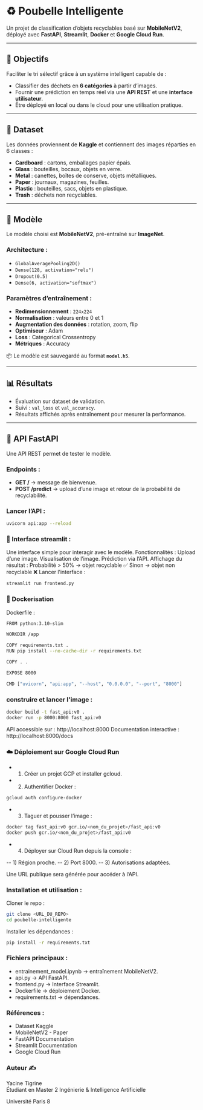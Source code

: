 # ♻️ Poubelle Intelligente

Un projet de classification d’objets recyclables basé sur **MobileNetV2**, déployé avec **FastAPI**, **Streamlit**, **Docker** et **Google Cloud Run**.

---

## 🚀 Objectifs
Faciliter le tri sélectif grâce à un système intelligent capable de :
- Classifier des déchets en **6 catégories** à partir d’images.
- Fournir une prédiction en temps réel via une **API REST** et une **interface utilisateur**.
- Être déployé en local ou dans le cloud pour une utilisation pratique.

---

## 📂 Dataset
Les données proviennent de **Kaggle** et contiennent des images réparties en 6 classes :
- **Cardboard** : cartons, emballages papier épais.  
- **Glass** : bouteilles, bocaux, objets en verre.  
- **Metal** : canettes, boîtes de conserve, objets métalliques.  
- **Paper** : journaux, magazines, feuilles.  
- **Plastic** : bouteilles, sacs, objets en plastique.  
- **Trash** : déchets non recyclables.  

---

## 🧠 Modèle
Le modèle choisi est **MobileNetV2**, pré-entraîné sur **ImageNet**.

### Architecture :
- `GlobalAveragePooling2D()`  
- `Dense(128, activation="relu")`  
- `Dropout(0.5)`  
- `Dense(6, activation="softmax")`  

### Paramètres d’entraînement :
- **Redimensionnement** : `224x224`  
- **Normalisation** : valeurs entre 0 et 1  
- **Augmentation des données** : rotation, zoom, flip  
- **Optimiseur** : Adam  
- **Loss** : Categorical Crossentropy  
- **Métriques** : Accuracy  

📦 Le modèle est sauvegardé au format **`model.h5`**.

---

## 📊 Résultats
- Évaluation sur dataset de validation.  
- Suivi : `val_loss` et `val_accuracy`.  
- Résultats affichés après entraînement pour mesurer la performance.  

---

## 🔌 API FastAPI
Une API REST permet de tester le modèle.

### Endpoints :
- **GET /** → message de bienvenue.  
- **POST /predict** → upload d’une image et retour de la probabilité de recyclabilité.  

### Lancer l’API :
```bash
uvicorn api:app --reload
```

### 🎨 Interface streamlit : 
Une interface simple pour interagir avec le modèle.
Fonctionnalités :
Upload d’une image.
Visualisation de l’image.
Prédiction via l’API.
Affichage du résultat :
Probabilité > 50% → objet recyclable ✅
Sinon → objet non recyclable ❌
Lancer l’interface :

```bash
streamlit run frontend.py
```


### 🐳 Dockerisation
Dockerfile :
```bash
FROM python:3.10-slim

WORKDIR /app

COPY requirements.txt .
RUN pip install --no-cache-dir -r requirements.txt

COPY . .

EXPOSE 8000

CMD ["uvicorn", "api:app", "--host", "0.0.0.0", "--port", "8000"]
```
### construire et lancer l'image : 
``` bash
docker build -t fast_api:v0 .
docker run -p 8000:8000 fast_api:v0
```

API accessible sur : http://localhost:8000
Documentation interactive : http://localhost:8000/docs

### ☁️ Déploiement sur Google Cloud Run

- 1) Créer un projet GCP et installer gcloud.
- 2) Authentifier Docker :
``` bash
gcloud auth configure-docker
```
- 3) Taguer et pousser l’image :

``` bash
docker tag fast_api:v0 gcr.io/<nom_du_projet>/fast_api:v0
docker push gcr.io/<nom_du_projet>/fast_api:v0
```
- 4) Déployer sur Cloud Run depuis la console :

-- 1) Région proche.
-- 2) Port 8000.
-- 3) Autorisations adaptées.

Une URL publique sera générée pour accéder à l’API.

### Installation et utilisation :
Cloner le repo :
``` bash
git clone <URL_DU_REPO>
cd poubelle-intelligente
```

Installer les dépendances :
``` bash
pip install -r requirements.txt
```

### Fichiers principaux :
- entrainement_model.ipynb → entraînement MobileNetV2.
- api.py → API FastAPI.
- frontend.py → Interface Streamlit.
- Dockerfile → déploiement Docker.
- requirements.txt → dépendances.

### Références : 
- Dataset Kaggle
- MobileNetV2 - Paper
- FastAPI Documentation
- Streamlit Documentation
- Google Cloud Run

### Auteur ✍️ 
Yacine Tigrine  
Étudiant en Master 2 Ingénierie & Intelligence Artificielle

Université Paris 8
